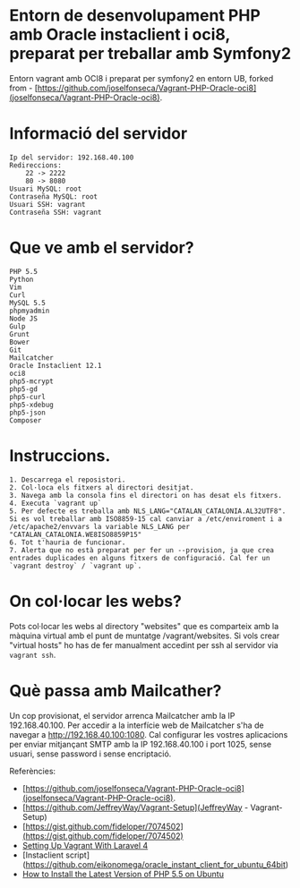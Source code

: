 Entorn de desenvolupament PHP amb Oracle instaclient i oci8, preparat per treballar amb Symfony2
=============================

Entorn vagrant amb OCI8 i preparat per symfony2 en entorn UB, forked from - [https://github.com/joselfonseca/Vagrant-PHP-Oracle-oci8](joselfonseca/Vagrant-PHP-Oracle-oci8).

Informació del servidor
=============================

	Ip del servidor: 192.168.40.100
	Redireccions:
		22 -> 2222
		80 -> 8080
	Usuari MySQL: root
	Contraseña MySQL: root
	Usuari SSH: vagrant
	Contraseña SSH: vagrant

Que ve amb el servidor?
=============================

	PHP 5.5
	Python
	Vim
	Curl
	MySQL 5.5
	phpmyadmin
	Node JS
	Gulp
	Grunt
	Bower
	Git
	Mailcatcher
	Oracle Instaclient 12.1
	oci8
	php5-mcrypt
	php5-gd
	php5-curl
	php5-xdebug
	php5-json
	Composer

Instruccions.
=============================

	1. Descarrega el reposistori.
	2. Col·loca els fitxers al directori desitjat.
	3. Navega amb la consola fins el directori on has desat els fitxers.
	4. Executa `vagrant up`
	5. Per defecte es treballa amb NLS_LANG="CATALAN_CATALONIA.AL32UTF8". Si es vol treballar amb ISO8859-15 cal canviar a /etc/enviroment i a /etc/apache2/envvars la variable NLS_LANG per "CATALAN_CATALONIA.WE8ISO8859P15"
	6. Tot t'hauria de funcionar.
	7. Alerta que no està preparat per fer un --provision, ja que crea entrades duplicades en alguns fitxers de configuració. Cal fer un `vagrant destroy` / `vagrant up`. 

On col·locar les webs?
============================

Pots col·locar les webs al directory "websites" que es comparteix amb la màquina virtual amb el punt de muntatge /vagrant/websites.
Si vols crear "virtual hosts" ho has de fer manualment accedint per ssh al servidor via `vagrant ssh`.

Què passa amb Mailcather?
============================
Un cop provisionat, el servidor arrenca Mailcatcher amb la IP 192.168.40.100. Per accedir a la interfície web de Mailcatcher s'ha de navegar a http://192.168.40.100:1080. Cal configurar les vostres aplicacions per enviar mitjançant SMTP amb la IP 192.168.40.100 i port 1025, sense usuari, sense password i sense encriptació.


Referències:
- [https://github.com/joselfonseca/Vagrant-PHP-Oracle-oci8](joselfonseca/Vagrant-PHP-Oracle-oci8).
- [https://github.com/JeffreyWay/Vagrant-Setup](JeffreyWay - Vagrant-Setup)
- [https://gist.github.com/fideloper/7074502](https://gist.github.com/fideloper/7074502)
- [Setting Up Vagrant With Laravel 4](http://culttt.com/2013/06/17/setting-up-vagrant-with-laravel-4/)
- [Instaclient script] (https://github.com/eikonomega/oracle_instant_client_for_ubuntu_64bit)
- [How to Install the Latest Version of PHP 5.5 on Ubuntu](http://www.dev-metal.com/how-to-setup-latest-version-of-php-5-5-on-ubuntu-12-04-lts/)
